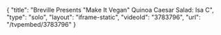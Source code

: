 {
    "title": "Breville Presents \"Make It Vegan\" Quinoa Caesar Salad: Isa C",
    "type": "solo",
    "layout": "iframe-static",
    "videoId": "3783796",
    "url": "\/tvpembed\/3783796"
}